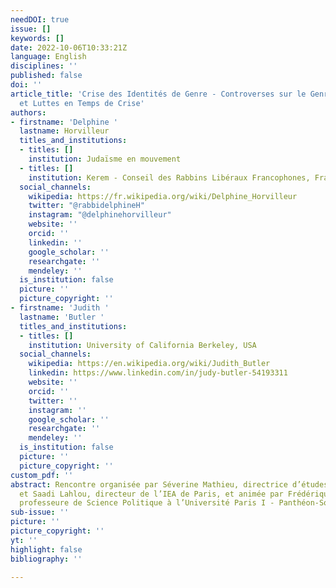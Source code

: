 ```yaml
---
needDOI: true
issue: []
keywords: []
date: 2022-10-06T10:33:21Z
language: English
disciplines: ''
published: false
doi: ''
article_title: 'Crise des Identités de Genre - Controverses sur le Genre : Mobilisations
  et Luttes en Temps de Crise'
authors:
- firstname: 'Delphine '
  lastname: Horvilleur
  titles_and_institutions:
  - titles: []
    institution: Judaïsme en mouvement
  - titles: []
    institution: Kerem - Conseil des Rabbins Libéraux Francophones, France
  social_channels:
    wikipedia: https://fr.wikipedia.org/wiki/Delphine_Horvilleur
    twitter: "@rabbidelphineH"
    instagram: "@delphinehorvilleur"
    website: ''
    orcid: ''
    linkedin: ''
    google_scholar: ''
    researchgate: ''
    mendeley: ''
  is_institution: false
  picture: ''
  picture_copyright: ''
- firstname: 'Judith '
  lastname: 'Butler '
  titles_and_institutions:
  - titles: []
    institution: University of California Berkeley, USA
  social_channels:
    wikipedia: https://en.wikipedia.org/wiki/Judith_Butler
    linkedin: https://www.linkedin.com/in/judy-butler-54193311
    website: ''
    orcid: ''
    twitter: ''
    instagram: ''
    google_scholar: ''
    researchgate: ''
    mendeley: ''
  is_institution: false
  picture: ''
  picture_copyright: ''
custom_pdf: ''
abstract: Rencontre organisée par Séverine Mathieu, directrice d’études à l’EPHE-PSL
  et Saadi Lahlou, directeur de l’IEA de Paris, et animée par Frédérique Matonti,
  professeure de Science Politique à l’Université Paris I - Panthéon-Sorbonne.
sub-issue: ''
picture: ''
picture_copyright: ''
yt: ''
highlight: false
bibliography: ''

---
```

